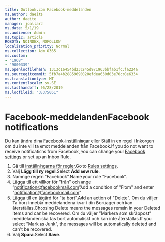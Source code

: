 ```yaml
---
title: Outlook.com Facebook-meddelanden
ms.author: daeite
author: daeite
manager: joallard
ms.date: 5/1/19
ms.audience: Admin
ms.topic: article
ROBOTS: NOINDEX, NOFOLLOW
localization_priority: Normal
ms.collection: Adm_O365
ms.custom:
- "1968"
- "9000339"
ms.openlocfilehash: 1313c16454bd23c245d971963bbfab1fc3fa224a
ms.sourcegitcommit: 5fb7a4b28859690020efdea630d03e70cc0e6334
ms.translationtype: MT
ms.contentlocale: sv-SE
ms.lasthandoff: 06/28/2019
ms.locfileid: "35375051"
---
```

# <a name="facebook-notifications"></a><span data-ttu-id="55a64-102">Facebook-meddelanden</span><span class="sxs-lookup"><span data-stu-id="55a64-102">Facebook notifications</span></span>

<span data-ttu-id="55a64-103">Du kan ändra dina [Facebook-inställningar](https://www.facebook.com/settings?tab=notifications) eller Ställ in en regel i Inkorgen om du inte vill ta emot meddelanden från Facebook.</span><span class="sxs-lookup"><span data-stu-id="55a64-103">If you do not want to receive notifications from Facebook, you can change your [Facebook settings](https://www.facebook.com/settings?tab=notifications) or set up an Inbox Rule.</span></span>

1. <span data-ttu-id="55a64-104">Gå till [inställningarna för regler](https://outlook.live.com/mail/options/mail/rules/inboxRules).</span><span class="sxs-lookup"><span data-stu-id="55a64-104">Go to [Rules settings](https://outlook.live.com/mail/options/mail/rules/inboxRules).</span></span>
1. <span data-ttu-id="55a64-105">Välj **Lägg till ny regel**.</span><span class="sxs-lookup"><span data-stu-id="55a64-105">Select **Add new rule**.</span></span>
1. <span data-ttu-id="55a64-106">Namnge regeln ”Facebook”.</span><span class="sxs-lookup"><span data-stu-id="55a64-106">Name your rule "Facebook".</span></span>
1. <span data-ttu-id="55a64-107">Lägga till ett villkor för ”från” och ange ”notification@facebookmail.com”</span><span class="sxs-lookup"><span data-stu-id="55a64-107">Add a condition of "From" and enter "notification@facebookmail.com"</span></span>
1. <span data-ttu-id="55a64-108">Lägga till en åtgärd för ”ta bort”.</span><span class="sxs-lookup"><span data-stu-id="55a64-108">Add an action of "Delete".</span></span> <span data-ttu-id="55a64-109">Om du väljer Ta bort innebär meddelandena kvar i din Borttaget och kan återställas.</span><span class="sxs-lookup"><span data-stu-id="55a64-109">Choosing Delete means the messages remain in your Deleted Items and can be recovered.</span></span> <span data-ttu-id="55a64-110">Om du väljer ”Markera som skräppost” meddelanden ska tas bort automatiskt och kan inte återställas.</span><span class="sxs-lookup"><span data-stu-id="55a64-110">If you select "Mark as Junk", the messages will be automatically deleted and can't be recovered.</span></span>
1. <span data-ttu-id="55a64-111">Välj **Spara**.</span><span class="sxs-lookup"><span data-stu-id="55a64-111">Select **Save**.</span></span>